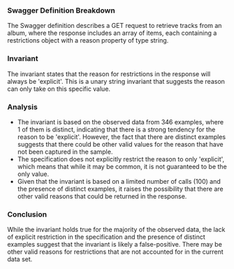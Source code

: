 ### Swagger Definition Breakdown
The Swagger definition describes a GET request to retrieve tracks from an album, where the response includes an array of items, each containing a restrictions object with a reason property of type string. 

### Invariant
The invariant states that the reason for restrictions in the response will always be 'explicit'. This is a unary string invariant that suggests the reason can only take on this specific value. 

### Analysis
- The invariant is based on the observed data from 346 examples, where 1 of them is distinct, indicating that there is a strong tendency for the reason to be 'explicit'. However, the fact that there are distinct examples suggests that there could be other valid values for the reason that have not been captured in the sample. 
- The specification does not explicitly restrict the reason to only 'explicit', which means that while it may be common, it is not guaranteed to be the only value. 
- Given that the invariant is based on a limited number of calls (100) and the presence of distinct examples, it raises the possibility that there are other valid reasons that could be returned in the response. 

### Conclusion
While the invariant holds true for the majority of the observed data, the lack of explicit restriction in the specification and the presence of distinct examples suggest that the invariant is likely a false-positive. There may be other valid reasons for restrictions that are not accounted for in the current data set.
